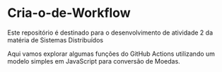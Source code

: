 # Cria-o-de-Workflow
Este repositório é destinado para o desenvolvimento de atividade 2 da matéria de Sistemas Distribuídos

Aqui vamos explorar algumas funções do GitHub Actions utilizando um modelo simples em JavaScript para conversão de Moedas.

